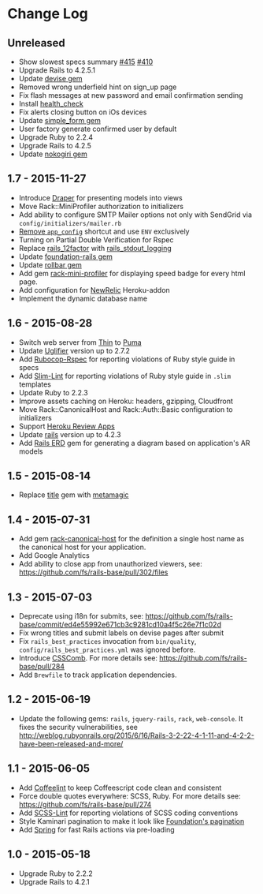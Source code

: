 # Change Log

## Unreleased

- Show slowest specs summary [#415](https://github.com/fs/rails-base/pull/415) [#410](https://github.com/fs/rails-base/pull/410/files)
- Upgrade Rails to 4.2.5.1
- Update [devise gem](https://github.com/plataformatec/devise)
- Removed wrong underfield hint on sign_up page
- Fix flash messages at new password and email confirmation sending
- Install [health_check](https://github.com/ianheggie/health_check)
- Fix alerts closing button on iOs devices
- Update [simple_form gem](https://github.com/plataformatec/simple_form)
- User factory generate confirmed user by default
- Upgrade Ruby to 2.2.4
- Upgrade Rails to 4.2.5
- Update [nokogiri gem](https://github.com/sparklemotion/nokogiri)

## 1.7 - 2015-11-27

- Introduce [Draper](https://github.com/drapergem/draper) for presenting models into views
- Move Rack::MiniProfiler authorization to initializers
- Add ability to configure SMTP Mailer options not only with SendGrid via `config/initializers/mailer.rb`
- [Remove `app_config`](https://github.com/fs/rails-base/pull/342) shortcut and use `ENV` exclusively
- Turning on Partial Double Verification for Rspec
- Replace [rails_12factor](https://github.com/heroku/rails_12factor) with [rails_stdout_logging](https://github.com/heroku/rails_stdout_logging)
- Update [foundation-rails gem](https://github.com/zurb/foundation-rails)
- Update [rollbar gem](https://github.com/rollbar/rollbar-gem)
- Add gem [rack-mini-profiler](https://github.com/MiniProfiler/rack-mini-profiler) for displaying speed badge for every html page.
- Add configuration for [NewRelic](https://devcenter.heroku.com/articles/newrelic) Heroku-addon
- Implement the dynamic database name

## 1.6 - 2015-08-28

- Switch web server from [Thin](https://github.com/macournoyer/thin) to [Puma](https://github.com/puma/puma)
- Update [Uglifier](https://github.com/lautis/uglifier) version up to 2.7.2
- Add [Rubocop-Rspec](https://github.com/nevir/rubocop-rspec) for reporting violations of Ruby style guide in specs
- Add [Slim-Lint](https://github.com/sds/slim-lint) for reporting violations of Ruby style guide in `.slim` templates
- Update Ruby to 2.2.3
- Improve assets caching on Heroku: headers, gzipping, Cloudfront
- Move Rack::CanonicalHost and Rack::Auth::Basic configuration to initializers
- Support [Heroku Review Apps](https://devcenter.heroku.com/articles/github-integration#review-apps)
- Update [rails](https://github.com/rails/rails) version up to 4.2.3
- Add [Rails ERD](https://github.com/voormedia/rails-erd) gem for generating a diagram based on application's AR models

## 1.5 - 2015-08-14

- Replace [title](https://github.com/calebthompson/title) gem with [metamagic](https://github.com/lassebunk/metamagic)

## 1.4 - 2015-07-31

- Add gem [rack-canonical-host](https://github.com/tylerhunt/rack-canonical-host) for the definition a single host name as the canonical host for your application.
- Add Google Analytics
- Add ability to close app from unauthorized viewers, see: https://github.com/fs/rails-base/pull/302/files

## 1.3 - 2015-07-03

- Deprecate using i18n for submits, see: https://github.com/fs/rails-base/commit/ed4e55992e671cb3c9281cd10a4f5c26e7f1c02d
- Fix wrong titles and submit labels on devise pages after submit
- Fix `rails_best_practices` invocation from `bin/quality`, `config/rails_best_practices.yml` was ignored before.
- Introduce [CSSComb](https://github.com/csscomb/csscomb.js). For more details see: https://github.com/fs/rails-base/pull/284
- Add `Brewfile` to track application dependencies.

## 1.2 - 2015-06-19

- Update the following gems: `rails`, `jquery-rails`, `rack`, `web-console`. It fixes the security vulnerabilities, see http://weblog.rubyonrails.org/2015/6/16/Rails-3-2-22-4-1-11-and-4-2-2-have-been-released-and-more/

## 1.1 - 2015-06-05

- Add [Coffeelint](https://github.com/zmbush/coffeelint-ruby) to keep Coffeescript code clean and consistent
- Force double quotes everywhere: SCSS, Ruby. For more details see: https://github.com/fs/rails-base/pull/274
- Add [SCSS-Lint](https://github.com/brigade/scss-lint) for reporting violations of SCSS coding conventions
- Style Kaminari pagination to make it look like [Foundation's pagination](http://foundation.zurb.com/docs/v/4.3.2/components/pagination.html)
- Add [Spring](https://github.com/rails/spring) for fast Rails actions via pre-loading

## 1.0 - 2015-05-18

- Upgrade Ruby to 2.2.2
- Upgrade Rails to 4.2.1
